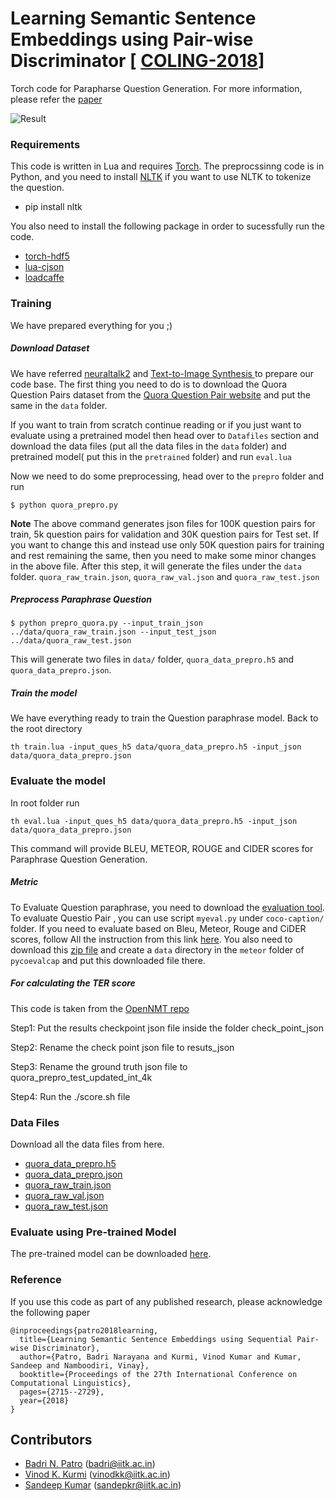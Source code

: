 # Learning Semantic Sentence Embeddings using Pair-wise Discriminator [ [COLING-2018](https://aclanthology.info/papers/C18-1230/c18-1230)]

Torch code for Parapharse Question Generation. For more information, please refer the  [paper](https://arxiv.org/abs/1806.00807)

![Result](intro.png) 

### Requirements
This code is written in Lua and requires [Torch](http://torch.ch/). The preprocssinng code is in Python, and you need to install [NLTK](http://www.nltk.org/) if you want to use NLTK to tokenize the question.

- pip install nltk

You also need to install the following package in order to sucessfully run the code.

- [torch-hdf5](https://github.com/deepmind/torch-hdf5)
- [lua-cjson](http://www.kyne.com.au/~mark/software/lua-cjson.php)
- [loadcaffe](https://github.com/szagoruyko/loadcaffe)


### Training

We have prepared everything for you ;)


##### Download Dataset
We have referred  [neuraltalk2](https://github.com/karpathy/neuraltalk2) and [Text-to-Image Synthesis ](https://github.com/reedscot/icml2016) to prepare our code base. The first thing you need to do is to download the Quora Question Pairs dataset from the [Quora Question Pair website](https://data.quora.com/First-Quora-Dataset-Release-Question-Pairs) and put the same in the `data` folder. 

If you want to train from scratch continue reading or if you just want to evaluate using a pretrained model then head over to `Datafiles` section and download the data files (put all the data files in the `data` folder) and pretrained model( put this in the `pretrained` folder) and run `eval.lua` 

Now we need to do some preprocessing, head over to the `prepro` folder and run

```
$ python quora_prepro.py
```

**Note** The above command generates json files for 100K question pairs for train, 5k question pairs for validation and 30K question pairs for Test set. 
If you want to change this and instead use only 50K question pairs for training and rest remaining the same, then you need to make some minor changes in the above file. After this step, it will generate the files under the `data` folder. `quora_raw_train.json`, `quora_raw_val.json` and `quora_raw_test.json`

##### Preprocess Paraphrase Question

```
$ python prepro_quora.py --input_train_json ../data/quora_raw_train.json --input_test_json ../data/quora_raw_test.json 
```
This will generate two files in `data/` folder, `quora_data_prepro.h5` and `quora_data_prepro.json`.


##### Train the model

We have everything ready to train the Question paraphrase model. Back to the root directory

```
th train.lua -input_ques_h5 data/quora_data_prepro.h5 -input_json data/quora_data_prepro.json 
```

### Evaluate the model
In root folder run 

```
th eval.lua -input_ques_h5 data/quora_data_prepro.h5 -input_json data/quora_data_prepro.json 
```
This command will provide BLEU, METEOR, ROUGE and CIDER scores for Paraphrase Question Generation.

##### Metric

To Evaluate Question paraphrase, you need to download the [evaluation tool](https://github.com/tylin/coco-caption). To evaluate Questio Pair , you can use script `myeval.py` under `coco-caption/` folder. If you need to evaluate based on Bleu, Meteor, Rouge and CiDER scores, follow All the instruction from this link [here](https://github.com/tylin/coco-caption). You also need to download this [zip file](https://github.com/tylin/coco-caption/raw/master/pycocoevalcap/meteor/data/paraphrase-en.gz) and create a `data` directory in the `meteor` folder of `pycoevalcap` and put this downloaded file there.


##### For calculating the TER score
 This code is taken from the [OpenNMT repo]( http://opennmt.net/OpenNMT/tools/scorer/)

Step1: Put the results checkpoint json file inside the folder check_point_json

Step2: Rename the check point json file to resuts_json 

Step3: Rename the ground truth json file to quora_prepro_test_updated_int_4k

Step4: Run the ./score.sh file




### Data Files
Download all the data files from here.
- [quora_data_prepro.h5](https://figshare.com/s/5463afb24cba05629cdf)
- [quora_data_prepro.json](https://figshare.com/s/5463afb24cba05629cdf)
- [quora_raw_train.json](https://figshare.com/s/5463afb24cba05629cdf)
- [quora_raw_val.json](https://figshare.com/s/5463afb24cba05629cdf)
- [quora_raw_test.json](https://figshare.com/s/5463afb24cba05629cdf)

### Evaluate using Pre-trained Model
The pre-trained model can be downloaded [here](https://figshare.com/s/999a13965bbbd1c87cd3).


### Reference

If you use this code as part of any published research, please acknowledge the following paper

```
@inproceedings{patro2018learning,
  title={Learning Semantic Sentence Embeddings using Sequential Pair-wise Discriminator},
  author={Patro, Badri Narayana and Kurmi, Vinod Kumar and Kumar, Sandeep and Namboodiri, Vinay},
  booktitle={Proceedings of the 27th International Conference on Computational Linguistics},
  pages={2715--2729},
  year={2018}
}
```

## Contributors

* [Badri N. Patro][1] (badri@iitk.ac.in)
* [Vinod K. Kurmi][2] (vinodkk@iitk.ac.in)
* [Sandeep Kumar][3] (sandepkr@iitk.ac.in)

[1]: https://github.com/badripatro
[2]: https://github.com/vinodkkurmi
[3]: https://github.com/krsandeep98
